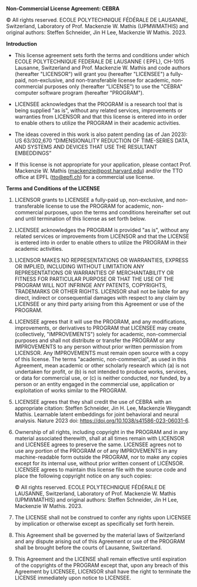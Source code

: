 **Non-Commercial License Agreement: CEBRA**

© All rights reserved. ECOLE POLYTECHNIQUE FÉDÉRALE DE LAUSANNE, Switzerland,
Laboratory of Prof. Mackenzie W. Mathis (UPMWMATHIS) and original authors:
Steffen Schneider, Jin H Lee, Mackenzie W Mathis. 2023.

**Introduction**

- This license agreement sets forth the terms and conditions under which ECOLE POLYTECHNIQUE FEDERALE DE LAUSANNE ( EPFL),
CH-1015 Lausanne, Switzerland and Prof. Mackenzie W. Mathis and code authors (hereafter "LICENSOR") will grant you 
(hereafter "LICENSEE") a fully-paid, non-exclusive, and non-transferable license for academic, non-commercial purposes only
(hereafter “LICENSE”) to use the "CEBRA" computer software program (hereafter "PROGRAM").

- LICENSEE acknowledges that the PROGRAM is a research tool that is being supplied "as is", without any related services,
improvements or warranties from LICENSOR and that this license is entered into in order to enable others to utilize the
PROGRAM in their academic activities. 

- The ideas covered in this work is also patent pending (as of Jan 2023): US 63/302,670 “DIMENSIONALITY REDUCTION OF TIME-SERIES DATA, 
AND SYSTEMS AND DEVICES THAT USE THE RESULTANT EMBEDDINGS”

- If this license is not appropriate for your application, please contact Prof. Mackenzie W. Mathis (mackenzie@post.harvard.edu)
and/or the TTO office at EPFL (tto@epfl.ch) for a commercial use license.

**Terms and Conditions of the LICENSE**
1.	LICENSOR grants to LICENSEE a fully-paid up, non-exclusive, and non-transferable license to use the PROGRAM for academic,
    non-commercial purposes, upon the terms and conditions hereinafter set out and until termination of this license as set 
    forth below.

2.	LICENSEE acknowledges the PROGRAM is provided "as is", without any related services or improvements from LICENSOR and 
    that the LICENSE is entered into in order to enable others to utilize the PROGRAM in their academic activities.

3.	LICENSOR MAKES NO REPRESENTATIONS OR WARRANTIES, EXPRESS OR IMPLIED, INCLUDING WITHOUT LIMITATION ANY REPRESENTATIONS OR
    WARRANTIES OF MERCHANTABILITY OR FITNESS FOR PARTICULAR PURPOSE OR THAT THE USE OF THE PROGRAM WILL NOT INFRINGE ANY 
    PATENTS, COPYRIGHTS, TRADEMARKS OR OTHER RIGHTS. LICENSOR shall not be liable for any direct, indirect or consequential
    damages with respect to any claim by LICENSEE or any third party arising from this Agreement or use of the PROGRAM.
    
4.	LICENSEE agrees that it will use the PROGRAM, and any modifications, improvements, or derivatives to PROGRAM that 
    LICENSEE may create (collectively, "IMPROVEMENTS") solely for academic, non-commercial purposes and shall not 
    distribute or transfer the PROGRAM or any IMPROVEMENTS to any person without prior written permission from LICENSOR.
    Any IMPROVEMENTS must remain open source with a copy of this license. The terms "academic, non-commercial", as used
    in this Agreement, mean academic or other scholarly research which (a) is not undertaken for profit, or (b) is not 
    intended to produce works, services, or data for commercial use, or (c) is neither conducted, nor funded, by a person
    or an entity engaged in the commercial use, application or exploitation of works similar to the PROGRAM.

5.	LICENSEE agrees that they shall credit the use of CEBRA with an appropriate citation: 
    Steffen Schneider, Jin H. Lee, Mackenzie Weygandt Mathis. Learnable latent embeddings for joint behavioral 
    and neural analysis. Nature 2023 doi: https://doi.org/10.1038/s41586-023-06031-6.

6.	Ownership of all rights, including copyright in the PROGRAM and in any material associated therewith, shall at all times
   remain with LICENSOR and LICENSEE agrees to preserve the same. LICENSEE agrees not to use any portion of the PROGRAM or 
   of any IMPROVEMENTS in any machine-readable form outside the PROGRAM, nor to make any copies except for its internal use, 
   without prior written consent of LICENSOR. LICENSEE agrees to maintain this license file with the source code and place the
   following copyright notice on any such copies: 

      © All rights reserved. ECOLE POLYTECHNIQUE FÉDÉRALE DE LAUSANNE, Switzerland, Laboratory of Prof. Mackenzie W. Mathis
      (UPMWMATHIS) and original authors: Steffen Schneider, Jin H Lee, Mackenzie W Mathis. 2023.

7.	The LICENSE shall not be construed to confer any rights upon LICENSEE by implication or otherwise except as specifically
    set forth herein.

8.	This Agreement shall be governed by the material laws of Switzerland and any dispute arising out of this Agreement or 
    use of the PROGRAM shall be brought before the courts of Lausanne, Switzerland. 

9.	This Agreement and the LICENSE shall remain effective until expiration of the copyrights of the PROGRAM except that, 
    upon any breach of this Agreement by LICENSEE, LICENSOR shall have the right to terminate the LICENSE immediately upon
    notice to LICENSEE.
